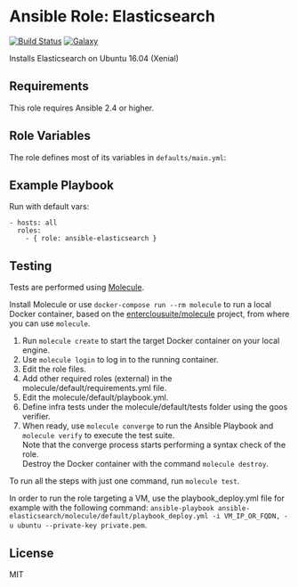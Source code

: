 Ansible Role: Elasticsearch 
======================================

[![Build Status](https://travis-ci.org/entercloudsuite/ansible-haproxy.svg?branch=master)](https://travis-ci.org/entercloudsuite/ansible-haproxy)
[![Galaxy](https://img.shields.io/badge/galaxy-entercloudsuite.haproxy-blue.svg?style=flat-square)](https://galaxy.ansible.com/entercloudsuite/haproxy)  

Installs Elasticsearch on Ubuntu 16.04 (Xenial) 

## Requirements

This role requires Ansible 2.4 or higher.

## Role Variables

The role defines most of its variables in `defaults/main.yml`:

## Example Playbook

Run with default vars:

    - hosts: all
      roles:
        - { role: ansible-elasticsearch }

## Testing

Tests are performed using [Molecule](http://molecule.readthedocs.org/en/latest/).

Install Molecule or use `docker-compose run --rm molecule` to run a local Docker container, based on the [enterclousuite/molecule](https://hub.docker.com/r/fminzoni/molecule/) project, from where you can use `molecule`.

1. Run `molecule create` to start the target Docker container on your local engine.  
2. Use `molecule login` to log in to the running container.  
3. Edit the role files.  
4. Add other required roles (external) in the molecule/default/requirements.yml file.  
5. Edit the molecule/default/playbook.yml.  
6. Define infra tests under the molecule/default/tests folder using the goos verifier.  
7. When ready, use `molecule converge` to run the Ansible Playbook and `molecule verify` to execute the test suite.  
Note that the converge process starts performing a syntax check of the role.  
Destroy the Docker container with the command `molecule destroy`.   

To run all the steps with just one command, run `molecule test`. 

In order to run the role targeting a VM, use the playbook_deploy.yml file for example with the following command: `ansible-playbook ansible-elasticsearch/molecule/default/playbook_deploy.yml -i VM_IP_OR_FQDN, -u ubuntu --private-key private.pem`.  

## License

MIT
